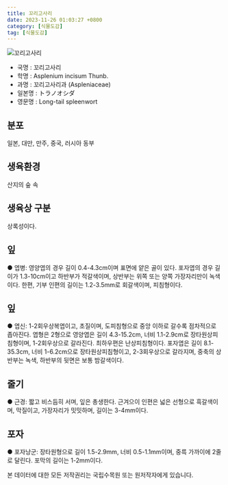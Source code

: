 ```yaml
---
title: 꼬리고사리
date: 2023-11-26 01:03:27 +0800
category: [식물도감]
tag: [식물도감]
---
```




![꼬리고사리](/fileUpload/plants/basic/Aspleniaceae/Asplenium/4176/1_th2.JPG)
- 국명 : 꼬리고사리
- 학명 : Asplenium incisum Thunb.
- 과명 : 꼬리고사리과 (Aspleniaceae)
- 일본명 : トラノオシダ
- 영문명 : Long-tail spleenwort


## 분포
일본, 대만, 만주, 중국, 러시아 동부 
## 생육환경
산지의 숲 속
## 생육상 구분
상록성이다. 
## 잎
● 엽병: 영양엽의 경우 길이 0.4-4.3cm이며 표면에 얕은 골이 있다. 포자엽의 경우 길이가 1.3-10cm이고 하반부가 적갈색이며, 상반부는 위쪽 또는 양쪽 가장자리만이 녹색이다. 한편, 기부 인편의 길이는 1.2-3.5mm로 회갈색이며, 피침형이다. 
## 잎
● 엽신: 1-2회우상복엽이고, 초질이며, 도피침형으로 중앙 이하로 갈수록 점차적으로 좁아진다. 엽형은 2형으로 영양엽은 길이 4.3-15.2cm, 너비 1.1-2.9cm로 장타원상피침형이며, 1-2회우상으로 갈라진다. 최하우편은 난상피침형이다. 포자엽은 길이 8.1-35.3cm, 너비 1-6.2cm으로 장타원상피침형이고, 2-3회우상으로 갈라지며, 중축의 상반부는 녹색, 하반부의 뒷면은 보통 밤갈색이다. 
## 줄기
● 근경: 짧고 비스듬히 서며, 잎은 총생한다. 근겨으이 인편은 넓은 선형으로 흑갈색이며, 막질이고, 가장자리가 밋밋하며, 길이는 3-4mm이다. 
## 포자
● 포자낭군: 장타원형으로 길이 1.5-2.9mm, 너비 0.5-1.1mm이며, 중륵 가까이에 2줄로 달린다. 포막의 길이는 1-2mm이다. 






본 데이터에 대한 모든 저작권리는 국립수목원 또는 원저작자에게 있습니다.
